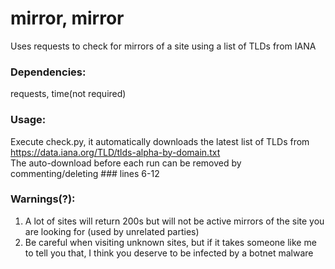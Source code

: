 # mirror, mirror

Uses requests to check for mirrors of a site using a list of TLDs from IANA  

### Dependencies:  
requests, time(not required)

### Usage:  
Execute check.py, it automatically downloads the latest list of TLDs from https://data.iana.org/TLD/tlds-alpha-by-domain.txt  
The auto-download before each run can be removed by commenting/deleting ### lines 6-12  

### Warnings(?):
1. A lot of sites will return 200s but will not be active mirrors of the site you are looking for (used by unrelated parties)  
2. Be careful when visiting unknown sites, but if it takes someone like me to tell you that, I think you deserve to be infected by a botnet malware
